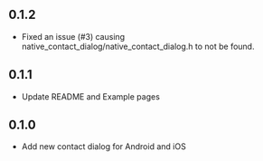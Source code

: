 ## 0.1.2

* Fixed an issue (#3) causing native_contact_dialog/native_contact_dialog.h to not be found.

## 0.1.1

* Update README and Example pages

## 0.1.0

* Add new contact dialog for Android and iOS
